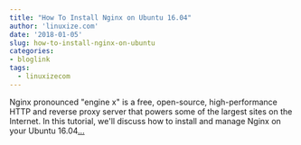 ```yaml
---
title: "How To Install Nginx on Ubuntu 16.04"
author: 'linuxize.com'
date: '2018-01-05'
slug: how-to-install-nginx-on-ubuntu
categories:
- bloglink
tags:
  - linuxizecom
---
```


Nginx pronounced "engine x" is a free, open-source, high-performance HTTP and reverse proxy server that powers some of the largest sites on the Internet. In this tutorial, we'll discuss how to install and manage Nginx on your Ubuntu 16.04[... <i class="fas fa-external-link-alt"></i>](https://linuxize.com/post/how-to-install-nginx-on-ubuntu-16-04/)

